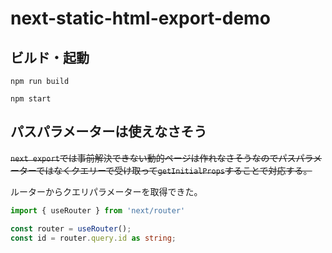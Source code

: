 # next-static-html-export-demo

## ビルド・起動

```
npm run build
```

```
npm start
```

## パスパラメーターは使えなさそう

~~`next export`では事前解決できない動的ページは作れなさそうなのでパスパラメーターではなくクエリーで受け取って`getInitialProps`することで対応する。~~

ルーターからクエリパラメーターを取得できた。

```typescript
import { useRouter } from 'next/router'
```

```typescript
const router = useRouter();
const id = router.query.id as string;
```
